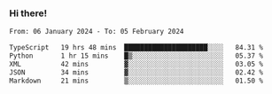 ### Hi there!

<!--START_SECTION:waka-->

```txt
From: 06 January 2024 - To: 05 February 2024

TypeScript   19 hrs 48 mins  █████████████████████░░░░   84.31 %
Python       1 hr 15 mins    █▒░░░░░░░░░░░░░░░░░░░░░░░   05.37 %
XML          42 mins         ▓░░░░░░░░░░░░░░░░░░░░░░░░   03.05 %
JSON         34 mins         ▓░░░░░░░░░░░░░░░░░░░░░░░░   02.42 %
Markdown     21 mins         ▒░░░░░░░░░░░░░░░░░░░░░░░░   01.50 %
```

<!--END_SECTION:waka-->
